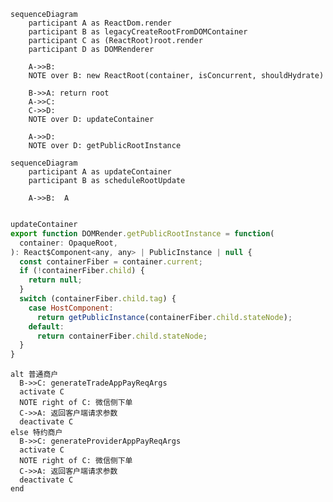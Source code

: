 ```mermaid
sequenceDiagram
    participant A as ReactDom.render
    participant B as legacyCreateRootFromDOMContainer
    participant C as (ReactRoot)root.render
    participant D as DOMRenderer

    A->>B: 
    NOTE over B: new ReactRoot(container, isConcurrent, shouldHydrate)

    B->>A: return root
    A->>C: 
    C->>D: 
    NOTE over D: updateContainer
    
    A->>D: 
    NOTE over D: getPublicRootInstance
```

```mermaid
sequenceDiagram
    participant A as updateContainer
    participant B as scheduleRootUpdate

    A->>B:  A
    
```

```javascript
updateContainer
export function DOMRender.getPublicRootInstance = function(
  container: OpaqueRoot,
): React$Component<any, any> | PublicInstance | null {
  const containerFiber = container.current;
  if (!containerFiber.child) {
    return null;
  }
  switch (containerFiber.child.tag) {
    case HostComponent:
      return getPublicInstance(containerFiber.child.stateNode);
    default:
      return containerFiber.child.stateNode;
  }
}
```

    alt 普通商户
      B->>C: generateTradeAppPayReqArgs
      activate C
      NOTE right of C: 微信侧下单
      C->>A: 返回客户端请求参数
      deactivate C
    else 特约商户
      B->>C: generateProviderAppPayReqArgs
      activate C
      NOTE right of C: 微信侧下单
      C->>A: 返回客户端请求参数
      deactivate C
    end